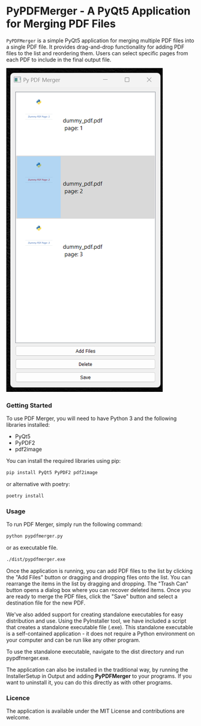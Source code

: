 # PyPDFMerger - A PyQt5 Application for Merging PDF Files

`PyPDFMerger` is a simple PyQt5 application for merging multiple PDF files into a single PDF file. It provides drag-and-drop functionality for adding PDF files to the list and reordering them. Users can select specific pages from each PDF to include in the final output file.

![](/assets/img.png)

### Getting Started
To use PDF Merger, you will need to have Python 3 and the following libraries installed:
- PyQt5
- PyPDF2
- pdf2image

You can install the required libraries using pip:

````bash
pip install PyQt5 PyPDF2 pdf2image
````

or alternative with poetry:

````bash
poetry install
````

### Usage
To run PDF Merger, simply run the following command:

````bash
python pypdfmerger.py
````

or as executable file.

````bash
./dist/pypdfmerger.exe
````

Once the application is running, you can add PDF files to the list by clicking the "Add Files" button or dragging and dropping files onto the list. You can rearrange the items in the list by dragging and dropping. The "Trash Can" button opens a dialog box where you can recover deleted items. Once you are ready to merge the PDF files, click the "Save" button and select a destination file for the new PDF.

We've also added support for creating standalone executables for easy distribution and use. Using the PyInstaller tool, we have included a script that creates a standalone executable file (.exe). This standalone executable is a self-contained application - it does not require a Python environment on your computer and can be run like any other program.

To use the standalone executable, navigate to the dist directory and run pypdfmerger.exe.

The application can also be installed in the traditional way, by running the InstallerSetup in Output and adding **PyPDFMerger** to your programs. If you want to uninstall it, you can do this directly as with other programs. 

### Licence

The application is available under the MIT License and contributions are welcome.
